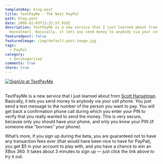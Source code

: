 ```yaml
---
templateKey: blog-post
title: TextPayMe – The Next PayPal
path: blog-post
date: 2006-02-03T13:22:57.918Z
description: TextPayMe is a new service that I just learned about from [Scott
  Hanselman]. Basically, it lets you send money to anybody via your cell phone.
featuredpost: false
featuredimage: /img/default-post-image.jpg
tags:
  - PayPal
category:
  - Uncategorized
comments: true
share: true
---
```

<!--StartFragment-->

[![SignUp at TextPayMe](<>)](https://www.textpayme.com/us/secure/index.tpm?clref=ZjBjOTRjZTctMGE1Ny00ZmM4LThkOGQtNTA3MDE1ZWMxMjE1)

\
TextPayMe is a new service that I just learned about from [Scott Hanselman](http://www.hanselman.com/blog). Basically, it lets you send money to anybody via your cell phone. You just send a text message to the number of the person you want to pay. You will get back a confirmation phone call during which you enter your PIN to verify that you really wanted to send the money. This is very secure, because only you should have your phone, and only you know your PIN (if someone else “borrows” your phone).

What’s more, if you sign up during the beta, you are guaranteed not to have any transaction fees ever (that would have been nice to have for PayPal), you get $5 in your account to play with, and you have a chance to win an XBox 360. It takes about 3 minutes to sign up — just click the link above to try it out.

<!--EndFragment-->